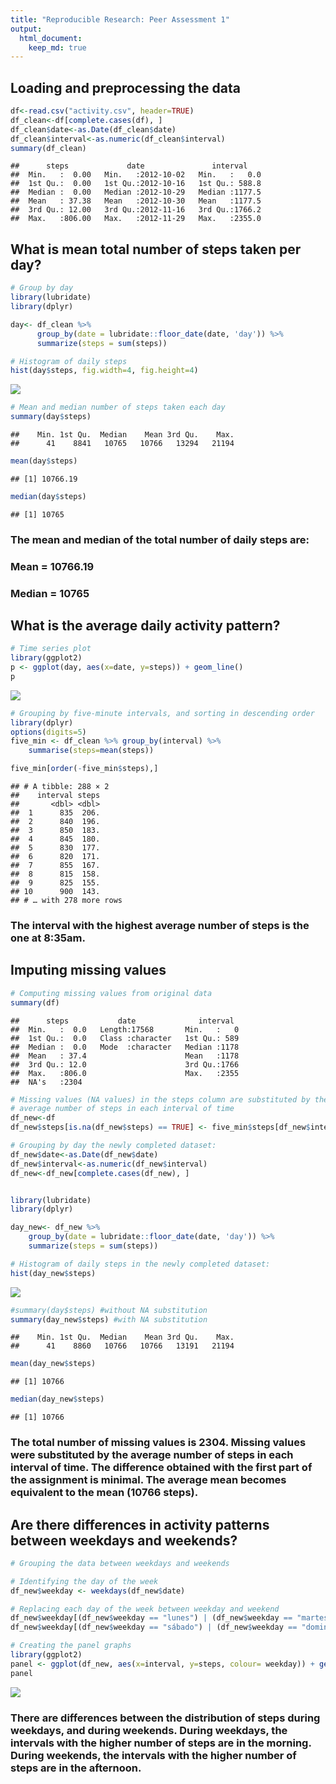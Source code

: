 ```yaml
---
title: "Reproducible Research: Peer Assessment 1"
output: 
  html_document:
    keep_md: true
---
```


## Loading and preprocessing the data

```r
df<-read.csv("activity.csv", header=TRUE)
df_clean<-df[complete.cases(df), ]
df_clean$date<-as.Date(df_clean$date)    
df_clean$interval<-as.numeric(df_clean$interval)
summary(df_clean)
```

```
##      steps             date               interval     
##  Min.   :  0.00   Min.   :2012-10-02   Min.   :   0.0  
##  1st Qu.:  0.00   1st Qu.:2012-10-16   1st Qu.: 588.8  
##  Median :  0.00   Median :2012-10-29   Median :1177.5  
##  Mean   : 37.38   Mean   :2012-10-30   Mean   :1177.5  
##  3rd Qu.: 12.00   3rd Qu.:2012-11-16   3rd Qu.:1766.2  
##  Max.   :806.00   Max.   :2012-11-29   Max.   :2355.0
```

## What is mean total number of steps taken per day?


```r
# Group by day
library(lubridate)
library(dplyr)

day<- df_clean %>% 
      group_by(date = lubridate::floor_date(date, 'day')) %>%
      summarize(steps = sum(steps))

# Histogram of daily steps
hist(day$steps, fig.width=4, fig.height=4)
```

![](PA1_template_files/figure-html/2-1.png)<!-- -->

```r
# Mean and median number of steps taken each day
summary(day$steps)
```

```
##    Min. 1st Qu.  Median    Mean 3rd Qu.    Max. 
##      41    8841   10765   10766   13294   21194
```

```r
mean(day$steps)
```

```
## [1] 10766.19
```

```r
median(day$steps)
```

```
## [1] 10765
```
### The mean and median of the total number of daily steps are:
### Mean = 10766.19
### Median = 10765


## What is the average daily activity pattern?


```r
# Time series plot
library(ggplot2)
p <- ggplot(day, aes(x=date, y=steps)) + geom_line() 
p
```

![](PA1_template_files/figure-html/3-1.png)<!-- -->

```r
# Grouping by five-minute intervals, and sorting in descending order
library(dplyr)
options(digits=5)
five_min <- df_clean %>% group_by(interval) %>% 
    summarise(steps=mean(steps))

five_min[order(-five_min$steps),]
```

```
## # A tibble: 288 × 2
##    interval steps
##       <dbl> <dbl>
##  1      835  206.
##  2      840  196.
##  3      850  183.
##  4      845  180.
##  5      830  177.
##  6      820  171.
##  7      855  167.
##  8      815  158.
##  9      825  155.
## 10      900  143.
## # … with 278 more rows
```

### The interval with the highest average number of steps is the one at 8:35am.


## Imputing missing values


```r
# Computing missing values from original data
summary(df)
```

```
##      steps           date              interval   
##  Min.   :  0.0   Length:17568       Min.   :   0  
##  1st Qu.:  0.0   Class :character   1st Qu.: 589  
##  Median :  0.0   Mode  :character   Median :1178  
##  Mean   : 37.4                      Mean   :1178  
##  3rd Qu.: 12.0                      3rd Qu.:1766  
##  Max.   :806.0                      Max.   :2355  
##  NA's   :2304
```

```r
# Missing values (NA values) in the steps column are substituted by the 
# average number of steps in each interval of time
df_new<-df
df_new$steps[is.na(df_new$steps) == TRUE] <- five_min$steps[df_new$interval == five_min$interval]

# Grouping by day the newly completed dataset: 
df_new$date<-as.Date(df_new$date)    
df_new$interval<-as.numeric(df_new$interval)
df_new<-df_new[complete.cases(df_new), ]


library(lubridate)
library(dplyr)

day_new<- df_new %>% 
    group_by(date = lubridate::floor_date(date, 'day')) %>%
    summarize(steps = sum(steps))

# Histogram of daily steps in the newly completed dataset:
hist(day_new$steps)
```

![](PA1_template_files/figure-html/4-1.png)<!-- -->

```r
#summary(day$steps) #without NA substitution
summary(day_new$steps) #with NA substitution
```

```
##    Min. 1st Qu.  Median    Mean 3rd Qu.    Max. 
##      41    8860   10766   10766   13191   21194
```

```r
mean(day_new$steps)
```

```
## [1] 10766
```

```r
median(day_new$steps)
```

```
## [1] 10766
```

### The total number of missing values is 2304. Missing values were substituted by the average number of steps in each interval of time. The difference obtained with the first part of the assignment is minimal. The average mean becomes equivalent to the mean (10766 steps).


## Are there differences in activity patterns between weekdays and weekends?

```r
# Grouping the data between weekdays and weekends

# Identifying the day of the week
df_new$weekday <- weekdays(df_new$date)

# Replacing each day of the week between weekday and weekend
df_new$weekday[(df_new$weekday == "lunes") | (df_new$weekday == "martes") | (df_new$weekday == "miércoles") | (df_new$weekday == "jueves") | (df_new$weekday == "viernes")]<-"weekday"
df_new$weekday[(df_new$weekday == "sábado") | (df_new$weekday == "domingo")] <- "weekend"

# Creating the panel graphs
library(ggplot2)
panel <- ggplot(df_new, aes(x=interval, y=steps, colour= weekday)) + geom_line() + facet_grid(~weekday) 
panel
```

![](PA1_template_files/figure-html/5-1.png)<!-- -->
### There are differences between the distribution of steps during weekdays, and during weekends. During weekdays, the intervals with the higher number of steps are in the morning. During weekends, the intervals with the higher number of steps are in the afternoon.   

